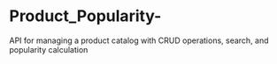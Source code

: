 # Product_Popularity-
API for managing a product catalog with CRUD operations, search, and popularity calculation
